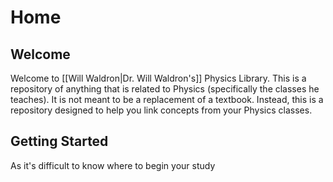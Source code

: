 # Home

## Welcome

Welcome to [[Will Waldron|Dr. Will Waldron's]] Physics Library. This is a repository of anything that is related to Physics (specifically the classes he teaches). It is not meant to be a replacement of a textbook. Instead, this is a repository designed to help you link concepts from your Physics classes.

## Getting Started

As it's difficult to know where to begin your study 